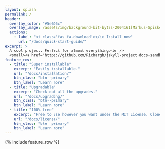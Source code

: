 ```yaml
---
layout: splash
permalink: /
header:
  overlay_color: "#5e616c"
  overlay_image: /assets/img/background-bit-bytes-2004161[Markus-Spiske-pexels].jpg
  actions:
    - label: "<i class='fas fa-download'></i> Install now"
      url: "/docs/quick-start-guide/"
excerpt: >
  A cool project. Perfect for almost everything.<br />
  <small><a href="https://github.com/Richargh/jekyll-project-docs-sandbox/releases">Latest releases</a></small>
feature_row:
  - title: "Super installable"
    excerpt: "Easily installable."
    url: "/docs/installation/"
    btn_class: "btn--primary"
    btn_label: "Learn more"
  - title: "Upgradable"
    excerpt: "Check out all the upgrades."
    url: "/docs/upgrading/"
    btn_class: "btn--primary"
    btn_label: "Learn more"
  - title: "100% free"
    excerpt: "Free to use however you want under the MIT License. Clone it, fork it, customize it... whatever!"
    url: "/docs/license/"
    btn_class: "btn--primary"
    btn_label: "Learn more"      
---
```


{% include feature_row %}